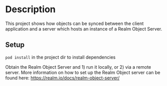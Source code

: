 # Description
This project shows how objects can be synced between the client application and a server which hosts an instance of a Realm Object Server.

## Setup

`pod install` in the project dir to install dependencies

Obtain the Realm Object Server and 1) run it locally, or 2) via a remote server. More information on how to set up the Realm Object server can be found here: https://realm.io/docs/realm-object-server/



